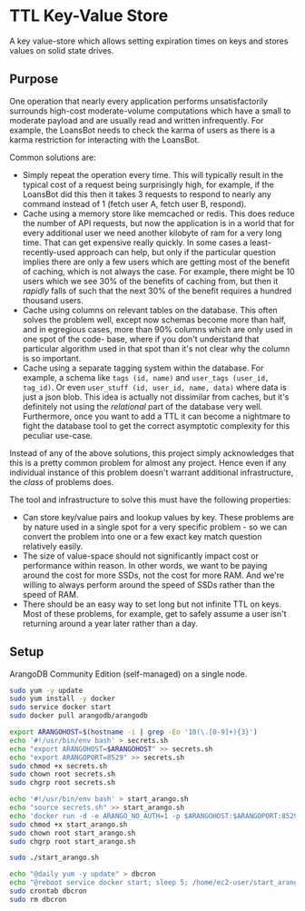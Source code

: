 # TTL Key-Value Store

A key value-store which allows setting expiration times on keys and stores
values on solid state drives.

## Purpose

One operation that nearly every application performs unsatisfactorily surrounds
high-cost moderate-volume computations which have a small to moderate payload
and are usually read and written infrequently. For example, the LoansBot needs
to check the karma of users as there is a karma restriction for interacting
with the LoansBot.

Common solutions are:

- Simply repeat the operation every time. This will typically result in the
  typical cost of a request being surprisingly high, for example, if the
  LoansBot did this then it takes 3 requests to respond to nearly any
  command instead of 1 (fetch user A, fetch user B, respond).
- Cache using a memory store like memcached or redis. This does reduce the
  number of API requests, but now the application is in a world that for every
  additional user we need another kilobyte of ram for a very long time. That
  can get expensive really quickly. In some cases a least-recently-used
  approach can help, but only if the particular question implies there are only
  a few users which are getting most of the benefit of caching, which is not
  always the case. For example, there might be 10 users which we see 30% of
  the benefits of caching from, but then it _rapidly_ falls of such that the
  next 30% of the benefit requires a hundred thousand users.
- Cache using columns on relevant tables on the database. This often solves the
  problem well, except now schemas become more than half, and in egregious
  cases, more than 90% columns which are only used in one spot of the code-
  base, where if you don't understand that particular algorithm used in that
  spot than it's not clear why the column is so important.
- Cache using a separate tagging system within the database. For example,
  a schema like `tags (id, name)` and `user_tags (user_id, tag_id)`. Or even
  `user_stuff (id, user_id, name, data)` where data is just a json blob. This
  idea is actually not dissimilar from caches, but it's definitely not using
  the _relational_ part of the database very well. Furthermore, once you want
  to add a TTL it can become a nightmare to fight the database tool to get the
  correct asymptotic complexity for this peculiar use-case.

Instead of any of the above solutions, this project simply acknowledges that
this is a pretty common problem for almost any project. Hence even if any
individual instance of this problem doesn't warrant additional infrastructure,
the _class_ of problems does.

The tool and infrastructure to solve this must have the following properties:

- Can store key/value pairs and lookup values by key. These problems are by
  nature used in a single spot for a very specific problem - so we can convert
  the problem into one or a few exact key match question relatively easily.
- The size of value-space should not significantly impact cost or performance
  within reason. In other words, we want to be paying around the cost for more
  SSDs, not the cost for more RAM. And we're willing to always perform around
  the speed of SSDs rather than the speed of RAM.
- There should be an easy way to set long but not infinite TTL on keys. Most of
  these problems, for example, get to safely assume a user isn't returning
  around a year later rather than a day.

## Setup

ArangoDB Community Edition (self-managed) on a single node.

```bash
sudo yum -y update
sudo yum install -y docker
sudo service docker start
sudo docker pull arangodb/arangodb

export ARANGOHOST=$(hostname -i | grep -Eo '10(\.[0-9]+){3}')
echo '#!/usr/bin/env bash' > secrets.sh
echo "export ARANGOHOST=$ARANGOHOST" >> secrets.sh
echo "export ARANGOPORT=8529" >> secrets.sh
sudo chmod +x secrets.sh
sudo chown root secrets.sh
sudo chgrp root secrets.sh

echo '#!/usr/bin/env bash' > start_arango.sh
echo "source secrets.sh" >> start_arango.sh
echo 'docker run -d -e ARANGO_NO_AUTH=1 -p $ARANGOHOST:$ARANGOPORT:8529 arangodb/arangodb arangod --server.endpoint tcp://0.0.0.0:8529' >> start_arango.sh
sudo chmod +x start_arango.sh
sudo chown root start_arango.sh
sudo chgrp root start_arango.sh

sudo ./start_arango.sh
```

```bash
echo "@daily yum -y update" > dbcron
echo "@reboot service docker start; sleep 5; /home/ec2-user/start_arango.sh" >> dbcron
sudo crontab dbcron
sudo rm dbcron
```